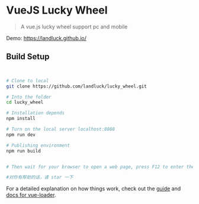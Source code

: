 # VueJS Lucky Wheel

>  A vue.js lucky wheel support pc and mobile


Demo: https://landluck.github.io/


## Build Setup

``` bash


# Clone to local
git clone https://github.com/landluck/lucky_wheel.git

# Into the folder
cd lucky_wheel

# Installation depends
npm install

# Turn on the local server localhost:8088
npm run dev

# Publishing environment
npm run build


# Then wait for your browser to open a web page, press F12 to enter the mobile phone simulator, and see the best results (recommended chrome browser, necessary for front-end developers)

#对你有帮助的话，请 star 一下
```

For a detailed explanation on how things work, check out the [guide](http://vuejs-templates.github.io/webpack/) and [docs for vue-loader](http://vuejs.github.io/vue-loader).







